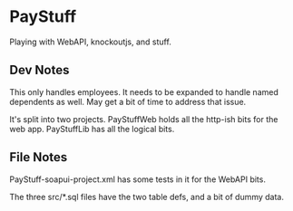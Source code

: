 # PayStuff
Playing with WebAPI, knockoutjs, and stuff.

## Dev Notes
This only handles employees. It needs to be expanded to handle named dependents as well. May get a bit of time to address that issue.

It's split into two projects. PayStuffWeb holds all the http-ish bits for the web app. PayStuffLib has all the logical bits.

## File Notes
PayStuff-soapui-project.xml has some tests in it for the WebAPI bits.

The three src/*.sql files have the two table defs, and a bit of dummy data.
